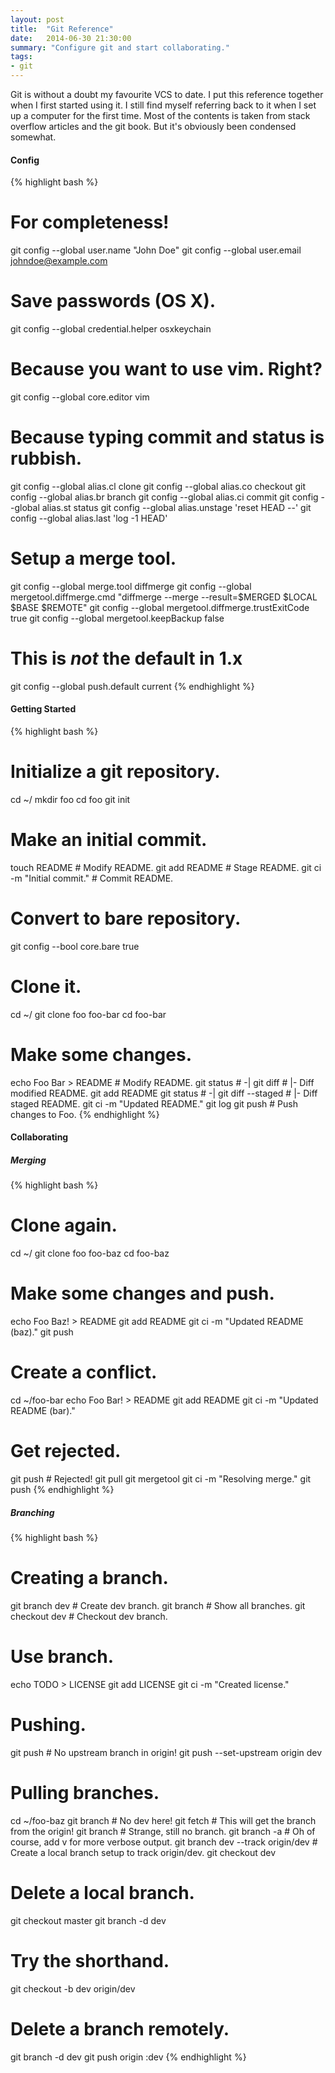 ```yaml
---
layout: post
title:  "Git Reference"
date:   2014-06-30 21:30:00
summary: "Configure git and start collaborating."
tags:
- git
---
```


Git is without a doubt my favourite VCS to date. I put this reference together when I first started using it. I still find myself referring back to it when I set up a computer for the first time. Most of the contents is taken from stack overflow articles and the git book. But it's obviously been condensed somewhat.

#### Config
{% highlight bash %}
# For completeness!
git config --global user.name "John Doe"
git config --global user.email johndoe@example.com
# Save passwords (OS X).
git config --global credential.helper osxkeychain
# Because you want to use vim. Right?
git config --global core.editor vim
# Because typing commit and status is rubbish.
git config --global alias.cl clone
git config --global alias.co checkout
git config --global alias.br branch
git config --global alias.ci commit
git config --global alias.st status
git config --global alias.unstage 'reset HEAD --'
git config --global alias.last 'log -1 HEAD'
# Setup a merge tool.
git config --global merge.tool diffmerge
git config --global mergetool.diffmerge.cmd "diffmerge --merge
  --result=\$MERGED \$LOCAL \$BASE \$REMOTE"
git config --global mergetool.diffmerge.trustExitCode true
git config --global mergetool.keepBackup false
# This is *not* the default in 1.x
git config --global push.default current
{% endhighlight %}

#### Getting Started
{% highlight bash %}
# Initialize a git repository.
cd ~/
mkdir foo
cd foo
git init
# Make an initial commit.
touch README                       # Modify README.
git add README                     # Stage README.
git ci -m "Initial commit."        # Commit README.
# Convert to bare repository.
git config --bool core.bare true
# Clone it.
cd ~/
git clone foo foo-bar
cd foo-bar
# Make some changes.
echo Foo Bar > README              # Modify README.
git status                         # -|
git diff                           #  |- Diff modified README.
git add README
git status                         # -|
git diff --staged                  #  |- Diff staged README.
git ci -m "Updated README."
git log
git push                           # Push changes to Foo.
{% endhighlight %}

#### Collaborating
##### Merging
{% highlight bash %}
# Clone again.
cd ~/
git clone foo foo-baz
cd foo-baz
# Make some changes and push.
echo Foo Baz! > README
git add README
git ci -m "Updated README (baz)."
git push
# Create a conflict.
cd ~/foo-bar
echo Foo Bar! > README
git add README
git ci -m "Updated README (bar)."
# Get rejected.
git push                           # Rejected!
git pull
git mergetool
git ci -m "Resolving merge."
git push
{% endhighlight %}

##### Branching
{% highlight bash %}
# Creating a branch.
git branch dev                     # Create dev branch.
git branch                         # Show all branches.
git checkout dev                   # Checkout dev branch.
# Use branch.
echo TODO > LICENSE
git add LICENSE
git ci -m "Created license."
# Pushing.
git push                           # No upstream branch in origin!
git push --set-upstream origin dev
# Pulling branches.
cd ~/foo-baz
git branch                         # No dev here!
git fetch                          # This will get the branch from the origin!
git branch                         # Strange, still no branch.
git branch -a                      # Oh of course, add v for more verbose output.
git branch dev --track origin/dev  # Create a local branch setup to track origin/dev.
git checkout dev
# Delete a local branch.
git checkout master
git branch -d dev
# Try the shorthand.
git checkout -b dev origin/dev
# Delete a branch remotely.
git branch -d dev
git push origin :dev
{% endhighlight %}
